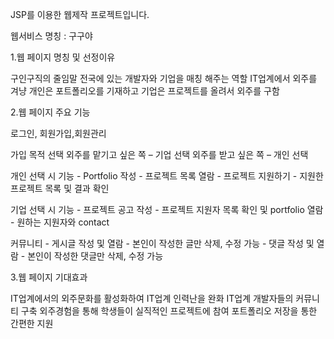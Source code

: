 JSP를 이용한 웹제작 프로젝트입니다. 

웹서비스 명칭 : 구구야 

1.웹 페이지 명칭 및 선정이유

구인구직의 줄임말 
전국에 있는 개발자와 기업을 매칭 해주는 역할
IT업계에서 외주를 겨냥
개인은 포트폴리오를 기재하고 기업은 프로젝트를 올려서 외주를 구함

2.웹 페이지 주요 기능

로그인, 회원가입,회원관리

가입 목적 선택
외주를 맡기고 싶은 쪽 – 기업 선택
외주를 받고 싶은 쪽 – 개인 선택

개인 선택 시 기능
      - Portfolio 작성 
      - 프로젝트 목록 열람 
      - 프로젝트 지원하기 
      - 지원한 프로젝트 목록 및 결과 확인 
      
 기업 선택 시 기능
      - 프로젝트 공고 작성 
      - 프로젝트 지원자 목록 확인 및 portfolio 열람
      - 원하는 지원자와 contact

커뮤니티
      - 게시글 작성 및 열람
      - 본인이 작성한 글만 삭제, 수정 가능
      - 댓글 작성 및 열람
      - 본인이 작성한 댓글만 삭제, 수정 가능
      
3.웹 페이지 기대효과

IT업계에서의 외주문화를 활성화하여 IT업계 인력난을 완화
IT업계 개발자들의 커뮤니티 구축 
외주경험을 통해 학생들이 실직적인 프로젝트에 참여
포트폴리오 저장을 통한 간편한 지원
   



